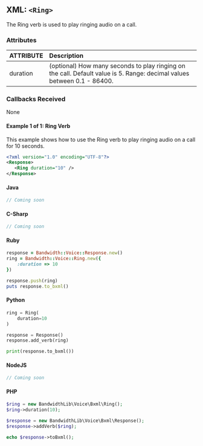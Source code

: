 

## XML: `<Ring>`
The Ring verb is used to play ringing audio on a call.

### Attributes

| ATTRIBUTE | Description                                                                                            |
|:----------|:-------------------------------------------------------------------------------------------------------|
| duration  | (optional) How many seconds to play ringing on the call. Default value is 5. Range: decimal values between 0.1 - 86400.

### Callbacks Received

None


#### Example 1 of 1:  Ring Verb
This example shows how to use the Ring verb to play ringing audio on a call for 10 seconds.




```XML
<?xml version="1.0" encoding="UTF-8"?>
<Response>
   <Ring duration="10" />
</Response>
```



#### Java

```java
// Coming soon
```



#### C-Sharp

```csharp
// Coming soon
```




#### Ruby

```ruby
response = Bandwidth::Voice::Response.new()
ring = Bandwidth::Voice::Ring.new({
    :duration => 10
})

response.push(ring)
puts response.to_bxml()
```



#### Python

```python
ring = Ring(
    duration=10
)

response = Response()
response.add_verb(ring)

print(response.to_bxml())
```



#### NodeJS

```js
// Coming soon
```



#### PHP

```php
$ring = new BandwidthLib\Voice\Bxml\Ring();
$ring->duration(10);

$response = new BandwidthLib\Voice\Bxml\Response();
$response->addVerb($ring);

echo $response->toBxml();
```


